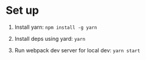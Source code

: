 
# Set up
1. Install yarn: `npm install -g yarn`

2. Install deps using yard: `yarn`

3. Run webpack dev server for local dev: `yarn start`
